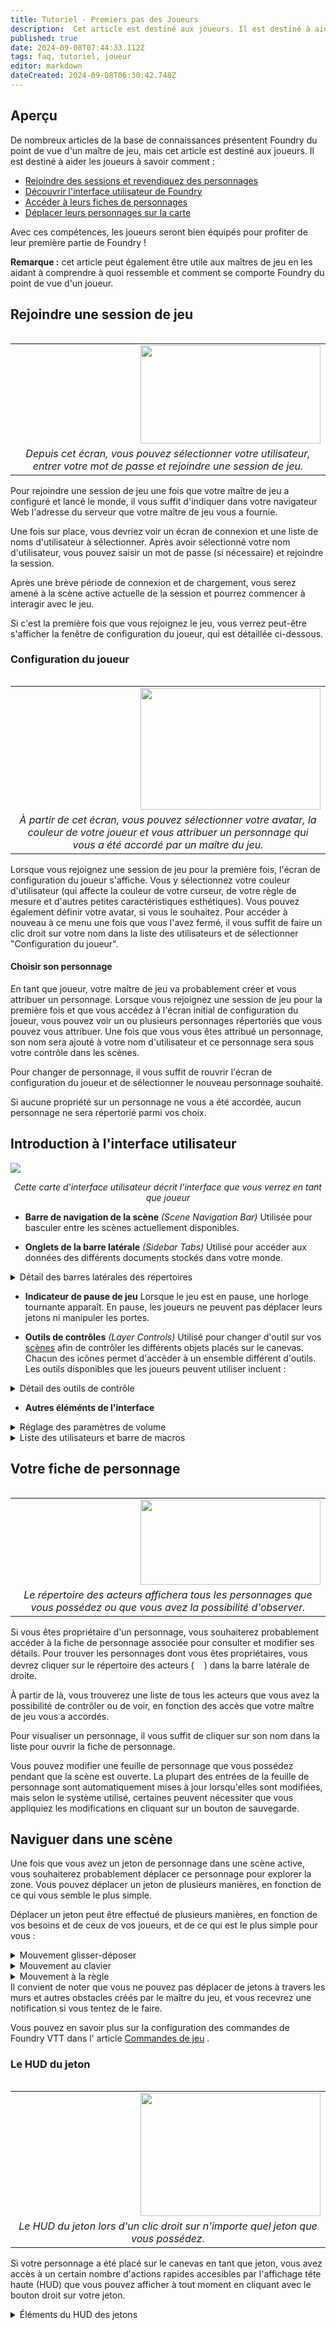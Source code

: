 ```yaml
---
title: Tutoriel - Premiers pas des Joueurs 
description:  Cet article est destiné aux joueurs. Il est destiné à aider les joueurs : Grâce à ces compétences, les joueurs seront bien équipés pour profiter de leur première partie de Foundry ! Traduit depuis https://foundryvtt.com/article/player-orientation/
published: true
date: 2024-09-08T07:44:33.112Z
tags: faq, tutoriel, joueur
editor: markdown
dateCreated: 2024-09-08T06:30:42.748Z
---
```


## Aperçu

De nombreux articles de la base de connaissances présentent Foundry du point de vue d'un maître de jeu, mais cet article est destiné aux joueurs. Il est destiné à aider les joueurs à savoir comment :

-   [Rejoindre des sessions et revendiquez des personnages](#Rejoindre)
-   [Découvrir l'interface utilisateur de Foundry](#Interface)
-   [Accéder à leurs fiches de personnages](#Fiche)
-   [Déplacer leurs personnages sur la carte](#movement)

Avec ces compétences, les joueurs seront bien équipés pour profiter de leur première partie de Foundry !

**Remarque :** cet article peut également être utile aux maîtres de jeu en les aidant à comprendre à quoi ressemble et comment se comporte Foundry du point de vue d'un joueur.

## <a name="Rejoindre"></a>Rejoindre une session de jeu

<table align="right" width="288">
      <tr>
        <td><img align="right" width="288" height="157" src="https://foundryvtt.wiki/dnd-modules/getting-started-join-session-2021-01-22.jpg"></td>
    </tr>
    <tr>
        <td align="center"><em>Depuis cet écran, vous pouvez sélectionner votre utilisateur, entrer votre mot de passe et rejoindre une session de jeu.</em>
        </td>
    </tr>
</table>

Pour rejoindre une session de jeu une fois que votre maître de jeu a configuré et lancé le monde, il vous suffit d'indiquer dans votre navigateur Web l'adresse du serveur que votre maître de jeu vous a fournie.

Une fois sur place, vous devriez voir un écran de connexion et une liste de noms d'utilisateur à sélectionner. Après avoir sélectionné votre nom d'utilisateur, vous pouvez saisir un mot de passe (si nécessaire) et rejoindre la session.

Après une brève période de connexion et de chargement, vous serez amené à la scène active actuelle de la session et pourrez commencer à interagir avec le jeu.

Si c'est la première fois que vous rejoignez le jeu, vous verrez peut-être s'afficher la fenêtre de configuration du joueur, qui est détaillée ci-dessous.

### Configuration du joueur

<table align="right" width="288">
      <tr>
        <td><img align="right" width="288" height="195" src="https://foundryvtt.wiki/dnd-modules/getting-started-player-config-menu-2021-01-22.jpg"></td>
    </tr>
    <tr>
        <td align="center"><em>À partir de cet écran, vous pouvez sélectionner votre avatar, la couleur de votre joueur et vous attribuer un personnage qui vous a été accordé par un maître du jeu.</em>
        </td>
    </tr>
</table>

Lorsque vous rejoignez une session de jeu pour la première fois, l'écran de configuration du joueur s'affiche. Vous y sélectionnez votre couleur d'utilisateur (qui affecte la couleur de votre curseur, de votre règle de mesure et d'autres petites caractéristiques esthétiques). Vous pouvez également définir votre avatar, si vous le souhaitez. Pour accéder à nouveau à ce menu une fois que vous l'avez fermé, il vous suffit de faire un clic droit sur votre nom dans la liste des utilisateurs et de sélectionner "Configuration du joueur".

#### Choisir son personnage

En tant que joueur, votre maître de jeu va probablement créer et vous attribuer un personnage. Lorsque vous rejoignez une session de jeu pour la première fois et que vous accédez à l'écran initial de configuration du joueur, vous pouvez voir un ou plusieurs personnages répertoriés que vous pouvez vous attribuer. Une fois que vous vous êtes attribué un personnage, son nom sera ajouté à votre nom d'utilisateur et ce personnage sera sous votre contrôle dans les scènes.

Pour changer de personnage, il vous suffit de rouvrir l'écran de configuration du joueur et de sélectionner le nouveau personnage souhaité.

Si aucune propriété sur un personnage ne vous a été accordée, aucun personnage ne sera répertorié parmi vos choix.

## <a name="Interface"></a>Introduction à l'interface utilisateur

<img src="https://foundryvtt.wiki/dnd-modules/player-ui-map-2021-01-27.jpg"></img>
<p style="text-align: center;"><em>Cette carte d'interface utilisateur décrit l'interface que vous verrez en tant que joueur</em></p>

- **Barre de navigation de la scène** *(Scene Navigation Bar)*
Utilisée pour basculer entre les scènes actuellement disponibles.

- **Onglets de la barre latérale** *(Sidebar Tabs)*
Utilisé pour accéder aux données des différents documents stockés dans votre monde.

<details><summary>Détail des barres latérales des répertoires</summary>

- **Journal de discussion** *(Chat Log)*(<img src="https://raw.githubusercontent.com/FortAwesome/Font-Awesome/6.x/svgs/solid/comments.svg" width=16>)  
Cet onglet affiche les messages de discussion et les lancers de dés actuels et permet aux utilisateurs d'envoyer leurs propres messages.

- **Suivi de combat** *(Combat Tracker)* (<img src="https://raw.githubusercontent.com/FortAwesome/Font-Awesome/6.x/svgs/solid/swords.svg" width=16>)  
Cet onglet affiche toutes les @Article\[rencontres\] actuellement actives, montrant l'initiative et l'ordre du combat.

- **Acteurs** *(Actors)* (<img src="https://raw.githubusercontent.com/FortAwesome/Font-Awesome/6.x/svgs/solid/users.svg" width=16>)  
Cet onglet contient [les acteurs](https://foundryvtt.com/article/actors/ "Acteurs") que les joueurs utiliseront pour suivre leurs personnages.

- **Objets** *(Items)* (<img src="https://raw.githubusercontent.com/FortAwesome/Font-Awesome/6.x/svgs/solid/suitcase.svg" width=16>)  
Cet onglet stocke les fiches d'informations pour les Objets, qui peuvent être n'importe quoi, des armes et armures aux sorts et capacités.

- **Journaux** *(Journal Entries)* (<img src = "https://raw.githubusercontent.com/FortAwesome/Font-Awesome/6.x/svgs/solid/book.svg" width=16>)  
Cet onglet stocke les journaux et les pages de journaux qui contiennent des informations que les joueurs peuvent lire et modifier.

- **Tables aléatoires** *(Rollable Tables)* (<img src="https://raw.githubusercontent.com/FortAwesome/Font-Awesome/6.x/svgs/solid/table-list.svg" width=16>)  
Cet onglet contient [les tables alétoires](https://foundryvtt.com/article/roll-tables/ "Tables aléatoires") qui peuvent être utilisés pour déterminer des résultats aléatoires à partir d'une liste de résultats.

- **Playlists** *(Playlists)* (<img src="https://raw.githubusercontent.com/FortAwesome/Font-Awesome/6.x/svgs/solid/music.svg" width=16>)  
Cet onglet donne accès aux paramètres de volume globaux et au réalisateur @Article\[playlist\] qui affiche l'audio en cours de lecture.

- **Ensemble de cartes** (<img src="https://raw.githubusercontent.com/FortAwesome/Font-Awesome/6.x/svgs/solid/cards.svg" width=16>)  
Cet onglet donne accès à la barre latérale [Cartes](https://foundryvtt.com/article/cards/ "Cartes") , qui stocke les jeux de cartes, les mains et les piles dont les utilisateurs auront besoin pour utiliser les cartes.

- **Compendiums** *(Compendium Packs)* (<img src="https://raw.githubusercontent.com/FortAwesome/Font-Awesome/6.x/svgs/solid/book-atlas.svg" width=16>)
Donne accès à la barre latérale [des Compendiums](https://foundryvtt.com/article/compendium/ "Compendiums") , qui stocke les documents qui ne sont pas réellement nécessaires. La plupart des joueurs n'auront pas besoin d'accéder à ce panneau.

- **Paramètres** *(Settings)* (<img src="https://raw.githubusercontent.com/FortAwesome/Font-Awesome/6.x/svgs/solid/gears.svg" width=16>)  
Ouvre la barre latérale [Paramètres du jeu](https://foundryvtt.com/article/settings/ "Paramètres du jeu") , qui permet la configuration ou la personnalisation de votre expérience Foundry VTT.
</details>

- **Indicateur de pause de jeu** 
Lorsque le jeu est en pause, une horloge tournante apparaît. En pause, les joueurs ne peuvent pas déplacer leurs jetons ni manipuler les portes.

- **Outils de contrôles** *(Layer Controls)*
Utilisé pour changer d'outil sur vos [scènes](https://foundryvtt.com/article/scenes/ "Scènes") afin de contrôler les différents objets placés sur le canevas. Chacun des icônes permet d'accèder à un ensemble différent d'outils. Les outils disponibles que les joueurs peuvent utiliser incluent :

<details><summary>Détail des outils de contrôle</summary>
  
- **Commandes de base** *(Basic Controls)* (<img src="https://raw.githubusercontent.com/FortAwesome/Font-Awesome/6.x/svgs/solid/user.svg" width=16>)
  pour interagir avec [les jetons](https://foundryvtt.com/article/tokens/ "Jetons")
- **Contrôles de gabarit** *(Measurement Controls)* (<img src="https://raw.githubusercontent.com/FortAwesome/Font-Awesome/6.x/svgs/solid/ruler-combined.svg" width=16>)
  fournissent des outils de [mesure et des modèles](https://foundryvtt.com/article/measurement/ "Mesures et modèles") qui peuvent être utilisés pour mesurer la distance ou marquer la zone d'effet.
-   **Notes** *(Journal Notes)* (<img src="https://raw.githubusercontent.com/FortAwesome/Font-Awesome/6.x/svgs/solid/bookmark.svg" width=16>)
  pour afficher les entrées de journal épinglées appelées [notes de carte](https://foundryvtt.com/article/map-notes/ "Notes sur la carte")
</details>

- **Autres éléménts de l'interface**
<details> <summary>Réglage des paramètres de volume</summary>

<table align="right" width="288">
      <tr>
        <td><img align="right" width="288" height="126" src="https://foundryvtt.wiki/dnd-modules/getting-started-volume-controls-2021-01-22.jpg"></td>
    </tr>
    <tr>
        <td align="center"><em>Ces curseurs permettent aux joueurs d'ajuster différents aspects du volume du paysage sonore de Foundry VTT.</em>
        </td>
    </tr>
</table>

En haut à droite, vous verrez un symbole de note musique (<img src="https://raw.githubusercontent.com/FortAwesome/Font-Awesome/6.x/svgs/solid/music.svg" width=16>), il s'agit de la barre latérale des playlists, que le maître du jeu utilise pour gérer la musique et les effets sonores. En tant que joueur, vous pouvez régler le volume de trois aspects de Foundry VTT.

- **Playlists**
Le réglage du volume de la playlistcontrôle le volume de la musique et des effets sonores diffusés par le MJ par l'intermédiaire des playlists.

- **Son d'ambiance**
Le réglage du volume ambiant contrôle le niveau sonore des effets sonores placés dans les scènes.

- **Interface**
Le réglage du volume de l'interface contrôle le volume des sons produits par l'interface, tels que les sons des dés lors des jets de dés.
</details>

<details><summary>Liste des utilisateurs et barre de macros</summary>

- **Liste des joueurs** *(Player List)*  (<img src="https://raw.githubusercontent.com/FortAwesome/Font-Awesome/6.x/svgs/solid/users.svg" width=16>)
Affiche les comptes d'utilisateurs actuels et leurs couleurs d'utilisateur. Lorsqu'il est réduit, il affiche uniquement les utilisateurs actuellement connectés au jeu.

- **Répertoire des macros** *(Macro Directory)* (<img src="https://raw.githubusercontent.com/FortAwesome/Font-Awesome/6.x/svgs/solid/folder.svg" width=16>)
Fournit l'accès à toutes les macros qui ont été créées et que vous êtes autorisé à afficher, utiliser ou modifier.

- **Barre de raccourcis macro** *(Macro Hotbar)* (<img src="https://raw.githubusercontent.com/FortAwesome/Font-Awesome/6.x/svgs/solid/table.svg" width=16>)
Donne un accès instantané à 10 macros rapides en appuyant sur la touche correspondante. Les macros peuvent être utilisées pour envoyer des messages de discussion ou exécuter des actions API scriptées. Principalement utilisé par les utilisateurs avancés. Certains systèmes offrent la possibilité de déposer des éléments ou des acteurs sur la barre de macros pour générer une macro à utiliser rapidement. Le contrôle Définalement des pages *(Hotbar Pages)* peut être utilisé pour basculer entre les  différentes pages de dispositions de macros.

- **Mode de lancer par défaut** *(Default Roll Mode)* (<img src="https://raw.githubusercontent.com/FortAwesome/Font-Awesome/6.x/svgs/solid/dice-d20.svg" width=16>)
Vous permet de définir votre mode préféré utilisé lors d'un jet de dés. Pour plus d'informations, consultez [Dés de base](https://foundryvtt.com/article/dice/ "Dés de base") .

- **Entrée de tchat** *(Chat Entry)* (<img src="https://raw.githubusercontent.com/FortAwesome/Font-Awesome/6.x/svgs/solid/comments.svg" width=16>)
Cette zone de texte est utilisée pour discuter, communiquer et entrer des commandes de tchat.
</details>

## <a name="Fiche"></a>Votre fiche de personnage

<table align="right" width="288">
      <tr>
        <td><img align="right" width="288" height="136" src="https://foundryvtt.wiki/dnd-modules/getting-stated-player-actor-directory-2021-01-22.jpg"></td>
    </tr>
    <tr>
        <td align="center"><em>Le répertoire des acteurs affichera tous les personnages que vous possédez ou que vous avez la possibilité d'observer.</em>
        </td>
    </tr>
</table>

Si vous êtes propriétaire d'un personnage, vous souhaiterez probablement accéder à la fiche de personnage associée pour consulter et modifier ses détails. Pour trouver les personnages dont vous êtes propriétaires, vous devrez cliquer sur le répertoire des acteurs (<img src="https://raw.githubusercontent.com/FortAwesome/Font-Awesome/6.x/svgs/solid/users.svg" width=16>) dans la barre latérale de droite.

À partir de là, vous trouverez une liste de tous les acteurs que vous avez la possibilité de contrôler ou de voir, en fonction des accès que votre maître de jeu vous a accordés.

Pour visualiser un personnage, il vous suffit de cliquer sur son nom dans la liste pour ouvrir la fiche de personnage.

Vous pouvez modifier une feuille de personnage que vous possédez pendant que la scène est ouverte. La plupart des entrées de la feuille de personnage sont automatiquement mises à jour lorsqu'elles sont modifiées, mais selon le système utilisé, certaines peuvent nécessiter que vous appliquiez les modifications en cliquant sur un bouton de sauvegarde.

## <a name="movement"></a>Naviguer dans une scène

Une fois que vous avez un jeton de personnage dans une scène active, vous souhaiterez probablement déplacer ce personnage pour explorer la zone. Vous pouvez déplacer un jeton de plusieurs manières, en fonction de ce qui vous semble le plus simple.

Déplacer un jeton peut être effectué de plusieurs manières, en fonction de vos besoins et de ceux de vos joueurs, et de ce qui est le plus simple pour vous :

<details><summary>Mouvement glisser-déposer</summary>

Cliquez et faites glisser un jeton pour le déplacer en ligne droite le long du chemin vers un nouvel emplacement. Dès que vous relâchez le jeton, Foundry exécute le déplacement. Il convient de noter qu'en tant que maître de jeu, vous pouvez faire glisser des jetons à travers les murs et autres obstacles, mais les joueurs ne le peuvent pas.
</details>

<details><summary>Mouvement au clavier</summary>

Les touches fléchées ou ZQSD peuvent être utilisées pour déplacer un acteur contrôlé dans une scène. Cela est particulièrement utile pour effectuer de petits mouvements progressifs dans des espaces restreints où les murs et le terrain peuvent bloquer le mouvement. Vous pouvez également maintenir la touche Maj enfoncée tout en utilisant ces touches de mouvement pour faire pivoter rapidement un acteur vers une orientation particulière sans modifier sa position sur la carte.
</details>

<details><summary>Mouvement à la règle</summary>

Les outils de mesure peuvent être utilisés pour déplacer des jetons. Cela se fait rapidement en maintenant la touche Ctrl (CMD pour macOS) enfoncée, puis en cliquant et en faisant glisser dans une direction à partir d'un jeton que vous contrôlez. Cela vous montrera un chemin et la distance jusqu'à l'emplacement final. Vous pouvez cliquer avec le bouton gauche de la souris sur des endroits supplémentaires le long de l'itinéraire pour placer des points de cheminement que le jeton suivra. Pour déplacer un jeton à l'aide de cette méthode, appuyez simplement sur la barre d'espace et Foundry déplacera le jeton le long de la ligne jusqu'au point final mesuré. Vous pouvez faire la même chose avec l'outil de mesure de distance si le début de la mesure se trouve sur un jeton que vous contrôlez.
</details>
Il convient de noter que vous ne pouvez pas déplacer de jetons à travers les murs et autres obstacles créés par le maître du jeu, et vous recevrez une notification si vous tentez de le faire.

Vous pouvez en savoir plus sur la configuration des commandes de Foundry VTT dans l' article [Commandes de jeu](https://foundryvtt.com/article/controls/ "Commandes de jeu") .

### Le HUD du jeton


<table align="right" width="288">
      <tr>
        <td><img align="right" width="288" height="197" src="https://foundryvtt.wiki/dnd-modules/player-token-hud-2021-01-28.jpg"></td>
    </tr>
    <tr>
        <td align="center"><em>Le HUD du jeton lors d'un clic droit sur n'importe quel jeton que vous possédez.</em>
        </td>
    </tr>
</table>

Si votre personnage a été placé sur le canevas en tant que jeton, vous avez accès à un certain nombre d'actions rapides accesibles par l'affichage tête haute (HUD) que vous pouvez afficher à tout moment en cliquant avec le bouton droit sur votre jeton.

<details><summary>Éléments du HUD des jetons</summary>

- **Barres de ressources** *(Resource Bars)*
Si configurées par votre MJ, ces barres fournissent une représentation visuelle des attributs et des ressources (le plus souvent pour suivre les HP)

- **Entrées de la barre de ressources** *(Resource Bars Input)*
Ils permettent de modifier la valeur des barres de ressources affichées.

- **Effets de statut** *(Assign Status Effects)*
Cela vous permet d'attribuer des effets de statut à votre personnage; les effets disponibles sont définis par le système de jeu auquel vous jouez actuellement.

- **Élévation** *(Elevation)*
Cela fournit une simple étiquette d'inforalation de hauteur qui apparaîtra superposée à votre jeton pour afficher son altitude actuelle. Cela n'affecte pas la vision du jeton pour le moment.

- **Cible** *(Target)*
Cliquer sur ce bouton indique au MJ que vous vous ciblez vous-même (ou un autre jeton que vous contrôlez). Pour cibler des jetons que vous ne contrôlez pas, vous pouvez les double-cliquer avec le bouton droit de la souris pour les marquer comme cible ou utiliser l'outil de ciblage dans les Contrôles de base.

- **Basculer le combat** *(Toggle Combat)*
S'il y a un combat actif, cliquer sur ce bouton placera votre jeton dans le suivi de combat.
</details>